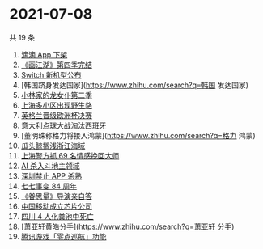 # 2021-07-08

共 19 条

<!-- BEGIN ZHIHUSEARCH -->
<!-- 最后更新时间 Thu Jul 08 2021 18:08:43 GMT+0800 (China Standard Time) -->
1. [滴滴 App 下架](https://www.zhihu.com/search?q=滴滴下架)
1. [《画江湖》第四季完结](https://www.zhihu.com/search?q=画江湖之不良人)
1. [Switch 新机型公布](https://www.zhihu.com/search?q=switch)
1. [韩国跻身发达国家](https://www.zhihu.com/search?q=韩国 发达国家)
1. [小林家的龙女仆第二季](https://www.zhihu.com/search?q=小林家的龙女仆)
1. [上海多小区出现野生貉](https://www.zhihu.com/search?q=野生貉)
1. [英格兰晋级欧洲杯决赛](https://www.zhihu.com/search?q=英格兰队)
1. [意大利点球大战淘汰西班牙](https://www.zhihu.com/search?q=意大利队)
1. [董明珠称格力将接入鸿蒙](https://www.zhihu.com/search?q=格力 鸿蒙)
1. [瓜头鲸搁浅浙江海域](https://www.zhihu.com/search?q=瓜头鲸搁浅)
1. [上海警方抓 69 名情感挽回大师](https://www.zhihu.com/search?q=情感挽回)
1. [AI 杀入斗地主领域](https://www.zhihu.com/search?q=AI斗地主)
1. [深圳禁止 APP 杀熟](https://www.zhihu.com/search?q=大数据杀熟)
1. [七七事变 84 周年](https://www.zhihu.com/search?q=七七事变)
1. [《眷思量》导演亲自答](https://www.zhihu.com/search?q=眷思量)
1. [中国移动成立芯片公司](https://www.zhihu.com/search?q=中国移动)
1. [四川 4 人化粪池中死亡](https://www.zhihu.com/search?q=化粪池坠亡)
1. [萧亚轩黄皓分手](https://www.zhihu.com/search?q=萧亚轩 分手)
1. [腾讯游戏「零点巡航」功能](https://www.zhihu.com/search?q=腾讯游戏)
<!-- END ZHIHUSEARCH -->
